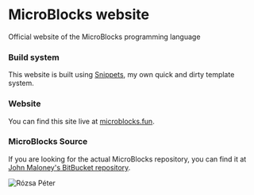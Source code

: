 # MicroBlocks website
Official website of the MicroBlocks programming language

### Build system
This website is built using [Snippets](https://github.com/bromagosa/Snippets), my own quick and dirty template system.

### Website
You can find this site live at [microblocks.fun](http://microblocks.fun).

### MicroBlocks Source
If you are looking for the actual MicroBlocks repository, you can find it at [John Maloney's BitBucket repository](https://bitbucket.org/john_maloney/smallvm).

![Rózsa Péter](http://microblocks.fun/logo.png)
